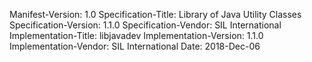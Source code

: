 Manifest-Version: 1.0
Specification-Title: Library of Java Utility Classes
Specification-Version: 1.1.0
Specification-Vendor: SIL International
Implementation-Title: libjavadev
Implementation-Version: 1.1.0
Implementation-Vendor: SIL International
Date: 2018-Dec-06
